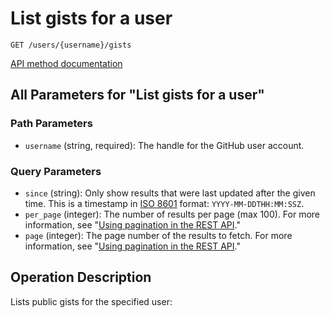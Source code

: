 # List gists for a user

`GET /users/{username}/gists`

[API method documentation](https://docs.github.com/rest/gists/gists#list-gists-for-a-user)

## All Parameters for "List gists for a user"

### Path Parameters

- `username` (string, required): The handle for the GitHub user account.
### Query Parameters

- `since` (string): Only show results that were last updated after the given time. This is a timestamp in [ISO 8601](https://en.wikipedia.org/wiki/ISO_8601) format: `YYYY-MM-DDTHH:MM:SSZ`.
- `per_page` (integer): The number of results per page (max 100). For more information, see "[Using pagination in the REST API](https://docs.github.com/rest/using-the-rest-api/using-pagination-in-the-rest-api)."
- `page` (integer): The page number of the results to fetch. For more information, see "[Using pagination in the REST API](https://docs.github.com/rest/using-the-rest-api/using-pagination-in-the-rest-api)."

## Operation Description

Lists public gists for the specified user:
